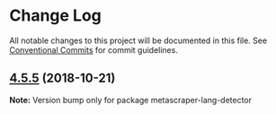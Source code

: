 # Change Log

All notable changes to this project will be documented in this file.
See [Conventional Commits](https://conventionalcommits.org) for commit guidelines.

## [4.5.5](https://github.com/microlinkhq/metascraper/tree/master/packages/metascraper-lang-detector/compare/v4.5.5-alpha.0...v4.5.5) (2018-10-21)

**Note:** Version bump only for package metascraper-lang-detector
